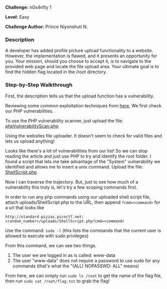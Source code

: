 **Challenge:** n0s4n1ty 1

**Level:** Easy

**Challenge Author:** Prince Niyonshuti N.

### Description
A developer has added profile picture upload functionality to a website. 
However, the implementation is flawed, and it presents an opportunity for you. 
Your mission, should you choose to accept it, is to navigate to the provided web page and locate the file upload area. 
Your ultimate goal is to find the hidden flag located in the /root directory.

### Step-by-Step Walkthrough

First, the description tells us that the upload function has a vulnerability. 

Reviewing some common exploitation techniques from [here](https://medium.com/@red.whisperer/5-advanced-ways-i-test-for-file-upload-vulnerabilities-5b01358f87d1), We first check our PHP vulnerabilities. 

To use the PHP vulnerability scanner, just upload the file: [phpVulnerabilityScan.php](http://github.com/Texas-Tim/CyberSecurityPractice/blob/main/PicoCTF/n0s4n1ty%201%20%E2%80%94%20Web%20Exploitation%20%E2%80%94%20picoCTF%202025/phpVulnerabilityScan.php)

Using the websites file uploader. It doesn't seem to check for valid files and lets us upload anything!

Looks like there's a lot of vulnerabilities from our list! So we can stop reading the article and just use PHP to try and identify the root folder. I found a script that lets me take advantage of the "System" vulnerability we identified and allows me to insert a unix command. Upload the file: [ShellScript.php](https://github.com/Texas-Tim/CyberSecurityPractice/blob/main/PicoCTF/n0s4n1ty%201%20%E2%80%94%20Web%20Exploitation%20%E2%80%94%20picoCTF%202025/ShellScript.php)

Now I can traverse the trajectory. But, just to see how much of a vulnerability this truly is, let's try a few scoping commands first.

In order to run any php commands using our uploaded shell script file, attach uploads/ShellScript.php to the URL, then append ```?cmd=<command>``` for a url that looks like 

`http://standard-pizzas.picoctf.net:<random_number>/uploads/ShellScript.php?cmd=<command>`

Use the command: ```sudo -l``` (this lists the commands that the current user is allowed to execute with sudo privileges)

From this command, we can see two things. 
1. The user we are logged in as is called: www-data
2. The user "www-data" does not require a password to use sudo for any commands (that's what the "(ALL) NOPASSWD: ALL" means)

From here, we can simply run ```sudo ls /root``` to get the name of the flag file, then run ```sudo cat /root/flag.txt``` to grab the flag! 

